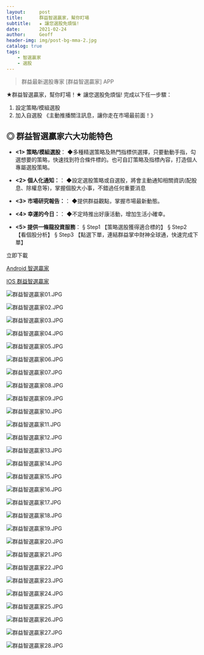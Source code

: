 ```yaml
---
layout:     post
title:      群益智選贏家，幫你盯場
subtitle:   ★ 讓您選股免煩惱!
date:       2021-02-24
author:     Geoff
header-img: img/post-bg-mma-2.jpg
catalog: true
tags:
    - 智選贏家
    - 選股
---
```



>群益最新選股專家 [群益智選贏家] APP 

★群益智選贏家，幫你盯場！★  讓您選股免煩惱!
完成以下任一步驟：
1. 設定策略/模組選股
2. 加入自選股
《主動推播關注訊息，讓你走在市場最前面！》

## ◎ 群益智選贏家六大功能特色


 - **<1> 策略/模組選股**：
 ◆多種精選策略及熱門指標供選擇，只要動動手指，勾選想要的策略，快速找到符合條件標的。也可自訂策略及指標內容，打造個人專屬選股策略。
 
  - **<2> 個人化通知：**：
 ◆設定選股策略或自選股，將會主動通知相關資訊(配股息、除權息等)，掌握個股大小事，不錯過任何重要消息
 
  - **<3> 市場研究報告：**：
 ◆提供群益觀點，掌握市場最新動態。
 
  - **<4> 幸運的今日：**：
 ◆不定時推出好康活動，增加生活小確幸。
 
  - **<5> 提供一條龍投資服務**：
 § Step1
【策略選股獲得適合標的】
§ Step2
【看個股分析】
§ Step3
【點選下單，連結群益掌中財神全球通，快速完成下單】
 
 立即下載
 
 [  Android 智選贏家 ](https://play.google.com/store/apps/details?id=com.mdbs.service)
 
 
 [  IOS 群益智選贏家 ](https://apps.apple.com/tw/app/%E7%BE%A4%E7%9B%8A%E6%99%BA%E9%81%B8%E8%B4%8F%E5%AE%B6/id1417741425)
 
![群益智選贏家01.JPG]({{site.baseurl}}/media/群益智選贏家01.JPG)

![群益智選贏家02.JPG]({{site.baseurl}}/media/群益智選贏家02.JPG)

![群益智選贏家03.JPG]({{site.baseurl}}/media/群益智選贏家03.JPG)

![群益智選贏家04.JPG]({{site.baseurl}}/media/群益智選贏家04.JPG)

![群益智選贏家05.JPG]({{site.baseurl}}/media/群益智選贏家05.JPG)

![群益智選贏家06.JPG]({{site.baseurl}}/media/群益智選贏家06.JPG)

![群益智選贏家07.JPG]({{site.baseurl}}/media/群益智選贏家07.JPG)

![群益智選贏家08.JPG]({{site.baseurl}}/media/群益智選贏家08.JPG)

![群益智選贏家09.JPG]({{site.baseurl}}/media/群益智選贏家09.JPG)

![群益智選贏家10.JPG]({{site.baseurl}}/media/群益智選贏家10.JPG)

![群益智選贏家11.JPG]({{site.baseurl}}/media/群益智選贏家11.JPG)

![群益智選贏家12.JPG]({{site.baseurl}}/media/群益智選贏家12.JPG)

![群益智選贏家13.JPG]({{site.baseurl}}/media/群益智選贏家13.JPG)

![群益智選贏家14.JPG]({{site.baseurl}}/media/群益智選贏家14.JPG)

![群益智選贏家15.JPG]({{site.baseurl}}/media/群益智選贏家15.JPG)

![群益智選贏家16.JPG]({{site.baseurl}}/media/群益智選贏家16.JPG)

![群益智選贏家17.JPG]({{site.baseurl}}/media/群益智選贏家17.JPG)

![群益智選贏家18.JPG]({{site.baseurl}}/media/群益智選贏家18.JPG)

![群益智選贏家19.JPG]({{site.baseurl}}/media/群益智選贏家19.JPG)

![群益智選贏家20.JPG]({{site.baseurl}}/media/群益智選贏家20.JPG)

![群益智選贏家21.JPG]({{site.baseurl}}/media/群益智選贏家21.JPG)

![群益智選贏家22.JPG]({{site.baseurl}}/media/群益智選贏家22.JPG)

![群益智選贏家23.JPG]({{site.baseurl}}/media/群益智選贏家23.JPG)

![群益智選贏家24.JPG]({{site.baseurl}}/media/群益智選贏家24.JPG)

![群益智選贏家25.JPG]({{site.baseurl}}/media/群益智選贏家25.JPG)

![群益智選贏家26.JPG]({{site.baseurl}}/media/群益智選贏家26.JPG)

![群益智選贏家27.JPG]({{site.baseurl}}/media/群益智選贏家27.JPG)

![群益智選贏家28.JPG]({{site.baseurl}}/media/群益智選贏家28.JPG)
